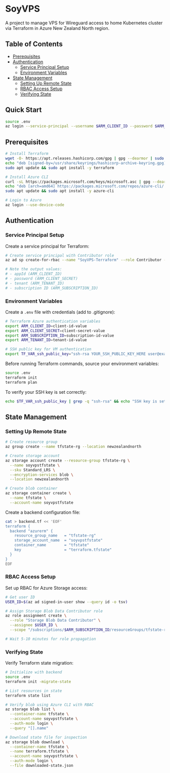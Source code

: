 # SoyVPS

A project to manage VPS for Wireguard access to home Kubernetes cluster via Terraform in Azure New Zealand North region.

## Table of Contents

- [Prerequisites](#prerequisites)
- [Authentication](#authentication)
  - [Service Principal Setup](#service-principal-setup)
  - [Environment Variables](#environment-variables)
- [State Management](#state-management)
  - [Setting Up Remote State](#setting-up-remote-state)
  - [RBAC Access Setup](#rbac-access-setup)
  - [Verifying State](#verifying-state)

## Quick Start

```bash
source .env
az login --service-principal --username $ARM_CLIENT_ID --password $ARM_CLIENT_SECRET --tenant $ARM_TENANT_ID
```

## Prerequisites

```bash
# Install Terraform
wget -O- https://apt.releases.hashicorp.com/gpg | gpg --dearmor | sudo tee /usr/share/keyrings/hashicorp-archive-keyring.gpg > /dev/null
echo "deb [signed-by=/usr/share/keyrings/hashicorp-archive-keyring.gpg] https://apt.releases.hashicorp.com $(lsb_release -cs) main" | sudo tee /etc/apt/sources.list.d/hashicorp.list
sudo apt update && sudo apt install -y terraform

# Install Azure CLI
curl -sL https://packages.microsoft.com/keys/microsoft.asc | gpg --dearmor | sudo tee /etc/apt/trusted.gpg.d/microsoft.gpg > /dev/null
echo "deb [arch=amd64] https://packages.microsoft.com/repos/azure-cli/ $(lsb_release -cs) main" | sudo tee /etc/apt/sources.list.d/azure-cli.list
sudo apt update && sudo apt install -y azure-cli

# Login to Azure
az login --use-device-code
```

## Authentication

### Service Principal Setup

Create a service principal for Terraform:

```bash
# Create service principal with Contributor role
az ad sp create-for-rbac --name "SoyVPS-Terraform" --role Contributor --scope /subscriptions/$(az account show --query id -o tsv)

# Note the output values:
# - appId (ARM_CLIENT_ID)
# - password (ARM_CLIENT_SECRET)
# - tenant (ARM_TENANT_ID)
# - subscription ID (ARM_SUBSCRIPTION_ID)
```

### Environment Variables

Create a `.env` file with credentials (add to .gitignore):

```bash
# Terraform Azure authentication variables
export ARM_CLIENT_ID=client-id-value
export ARM_CLIENT_SECRET=client-secret-value
export ARM_SUBSCRIPTION_ID=subscription-id-value
export ARM_TENANT_ID=tenant-id-value

# SSH public key for VM authentication
export TF_VAR_ssh_public_key="ssh-rsa YOUR_SSH_PUBLIC_KEY_HERE user@example"
```

Before running Terraform commands, source your environment variables:

```bash
source .env
terraform init
terraform plan
```

To verify your SSH key is set correctly:

```bash
echo $TF_VAR_ssh_public_key | grep -q "ssh-rsa" && echo "SSH key is set" || echo "SSH key is NOT set"
```

## State Management

### Setting Up Remote State

```bash
# Create resource group
az group create --name tfstate-rg --location newzealandnorth

# Create storage account
az storage account create --resource-group tfstate-rg \
  --name soyvpstfstate \
  --sku Standard_LRS \
  --encryption-services blob \
  --location newzealandnorth

# Create blob container
az storage container create \
  --name tfstate \
  --account-name soyvpstfstate
```

Create a backend configuration file:

```bash
cat > backend.tf << 'EOF'
terraform {
  backend "azurerm" {
    resource_group_name   = "tfstate-rg"
    storage_account_name  = "soyvpstfstate"
    container_name        = "tfstate"
    key                   = "terraform.tfstate"
  }
}
EOF
```

### RBAC Access Setup

Set up RBAC for Azure Storage access:

```bash
# Get user ID
USER_ID=$(az ad signed-in-user show --query id -o tsv)

# Assign Storage Blob Data Contributor role
az role assignment create \
  --role "Storage Blob Data Contributor" \
  --assignee $USER_ID \
  --scope "/subscriptions/$ARM_SUBSCRIPTION_ID/resourceGroups/tfstate-rg/providers/Microsoft.Storage/storageAccounts/soyvpstfstate"

# Wait 5-10 minutes for role propagation
```

### Verifying State

Verify Terraform state migration:

```bash
# Initialize with backend 
source .env
terraform init -migrate-state

# List resources in state
terraform state list

# Verify blob using Azure CLI with RBAC
az storage blob list \
  --container-name tfstate \
  --account-name soyvpstfstate \
  --auth-mode login \
  --query "[].name"

# Download state file for inspection
az storage blob download \
  --container-name tfstate \
  --name terraform.tfstate \
  --account-name soyvpstfstate \
  --auth-mode login \
  --file downloaded-state.json
```
